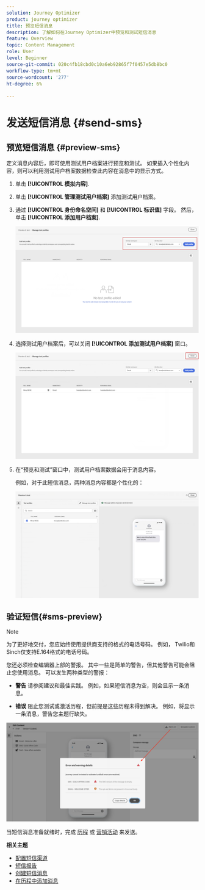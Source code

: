 ```yaml
---
solution: Journey Optimizer
product: journey optimizer
title: 预览短信消息
description: 了解如何在Journey Optimizer中预览和测试短信消息
feature: Overview
topic: Content Management
role: User
level: Beginner
source-git-commit: 020c4fb18cbd0c10a6eb92865f7f0457e5db8bc0
workflow-type: tm+mt
source-wordcount: '277'
ht-degree: 6%

---
```


# 发送短信消息 {#send-sms}

## 预览短信消息 {#preview-sms}

定义消息内容后，即可使用测试用户档案进行预览和测试。 如果插入个性化内容，则可以利用测试用户档案数据检查此内容在消息中的显示方式。

1. 单击 **[!UICONTROL 模拟内容]**.

1. 单击 **[!UICONTROL 管理测试用户档案]** 添加测试用户档案。

1. 通过 **[!UICONTROL 身份命名空间]** 和 **[!UICONTROL 标识值]** 字段。 然后，单击 **[!UICONTROL 添加用户档案]**.

   ![](assets/sms_preview_3.png)

1. 选择测试用户档案后，可以关闭 **[!UICONTROL 添加测试用户档案]** 窗口。

   ![](assets/sms_preview_1.png)

1. 在“预览和测试”窗口中，测试用户档案数据会用于消息内容。

   例如，对于此短信消息，两种消息内容都是个性化的：

   ![](assets/sms_preview_2.png)

## 验证短信{#sms-preview}

>[!NOTE]
>
> 为了更好地交付，您应始终使用提供商支持的格式的电话号码。 例如， Twilio和Sinch仅支持E.164格式的电话号码。

您还必须检查编辑器上部的警报。  其中一些是简单的警告，但其他警告可能会阻止您使用消息。 可以发生两种类型的警报：

* **警告** 请参阅建议和最佳实践。 例如，如果短信消息为空，则会显示一条消息。

* **错误** 阻止您测试或激活历程，但前提是这些历程未得到解决。 例如，将显示一条消息，警告您主题行缺失。

![](assets/sms-alert-button.png)

当短信消息准备就绪时，完成 [历程](../building-journeys/journey-gs.md) 或 [营销活动](../campaigns/create-campaign.md) 来发送。

**相关主题**

* [配置短信渠道](sms-configuration.md)
* [短信报告](../reports/journey-global-report.md#sms-global)
* [创建短信消息](create-sms.md)
* [在历程中添加消息](../building-journeys/journeys-message.md)
